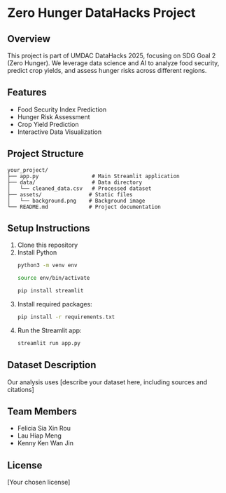 # Zero Hunger DataHacks Project

## Overview
This project is part of UMDAC DataHacks 2025, focusing on SDG Goal 2 (Zero Hunger). We leverage data science and AI to analyze food security, predict crop yields, and assess hunger risks across different regions.

## Features
- Food Security Index Prediction
- Hunger Risk Assessment
- Crop Yield Prediction
- Interactive Data Visualization

## Project Structure
```
your_project/
├── app.py                 # Main Streamlit application
├── data/                  # Data directory
│   └── cleaned_data.csv   # Processed dataset
├── assets/               # Static files
│   └── background.png    # Background image
└── README.md             # Project documentation
```

## Setup Instructions
1. Clone this repository
2. Install Python
   ```bash
   python3 -m venv env
   ```
   ```bash
   source env/bin/activate
   ```
   ```bash
   pip install streamlit
   ```
4. Install required packages:
   ```bash
   pip install -r requirements.txt
   ```
5. Run the Streamlit app:
   ```bash
   streamlit run app.py
   ```

## Dataset Description
Our analysis uses [describe your dataset here, including sources and citations]

## Team Members
- Felicia Sia Xin Rou
- Lau Hiap Meng
- Kenny Ken Wan Jin

## License
[Your chosen license] 
